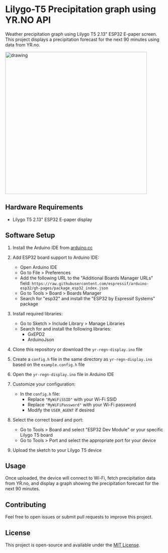 # Lilygo-T5 Precipitation graph using YR.NO API

Weather precipitation graph using Lilygo T5 2.13" ESP32 E-paper screen. This project displays a precipitation forecast for the next 90 minutes using data from YR.no.

<img src="https://github.com/user-attachments/assets/b2aef714-5bec-43eb-8240-26e3a8b5919c" alt="drawing" width="450"/>

## Hardware Requirements

- Lilygo T5 2.13" ESP32 E-paper display

## Software Setup

1. Install the Arduino IDE from [arduino.cc](https://www.arduino.cc/en/software)

2. Add ESP32 board support to Arduino IDE:
   - Open Arduino IDE
   - Go to File > Preferences
   - Add the following URL to the "Additional Boards Manager URLs" field:
     `https://raw.githubusercontent.com/espressif/arduino-esp32/gh-pages/package_esp32_index.json`
   - Go to Tools > Board > Boards Manager
   - Search for "esp32" and install the "ESP32 by Espressif Systems" package

3. Install required libraries:
   - Go to Sketch > Include Library > Manage Libraries
   - Search for and install the following libraries:
     - GxEPD2
     - ArduinoJson

4. Clone this repository or download the `yr-regn-display.ino` file

5. Create a `config.h` file in the same directory as `yr-regn-display.ino` based on the `example.config.h` file

6. Open the `yr-regn-display.ino` file in Arduino IDE

7. Customize your configuration:
   - In the `config.h` file:
     - Replace `"MyWiFiSSID"` with your Wi-Fi SSID
     - Replace `"MyWiFiPassword"` with your Wi-Fi password
     - Modify the `USER_AGENT` if desired

8. Select the correct board and port:
   - Go to Tools > Board and select "ESP32 Dev Module" or your specific Lilygo T5 board
   - Go to Tools > Port and select the appropriate port for your device

9. Upload the sketch to your Lilygo T5 device

## Usage

Once uploaded, the device will connect to Wi-Fi, fetch precipitation data from YR.no, and display a graph showing the precipitation forecast for the next 90 minutes.

## Contributing

Feel free to open issues or submit pull requests to improve this project.

## License

This project is open-source and available under the [MIT License](LICENSE).
